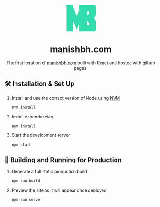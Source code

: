 <div align="center">
  <img alt="Logo" src="https://github.com/manish-bhandari/portfolio-website/blob/main/public/assets/mb-logo.svg" width="100" />
</div>
<h1 align="center">
  manishbh.com
</h1>
<p align="center">
  The first iteration of <a href="https://manishbh.com" target="_blank">manishbh.com</a> built with React and hosted with github pages.
</p>


## 🛠 Installation & Set Up

1. Install and use the correct version of Node using [NVM](https://github.com/nvm-sh/nvm)

   ```sh
   nvm install
   ```

3. Install dependencies

   ```sh
   npm install
   ```

4. Start the development server

   ```sh
   npm start
   ```

## 🚀 Building and Running for Production

1. Generate a full static production build

   ```sh
   npm run build
   ```

1. Preview the site as it will appear once deployed

   ```sh
   npm run serve
   ```
